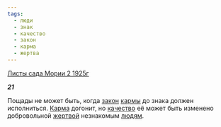 ```yaml
---
tags:
  - люди
  - знак
  - качество
  - закон
  - карма
  - жертва
---
```

[Листы сада Мории 2 1925г](https://127.0.0.1:4002/agni/1925)

___21___

Пощады не может быть, когда [закон](../../../tags/#закон) [кармы](../../../tags/#карма) до знака должен исполниться. [Карма](../../../tags/#карма) догонит, но [качество](../../../tags/#качество) её может быть изменено добровольной [жертвой](../../../tags/#жертва) незнакомым [людям](../../../tags/#люди).   

